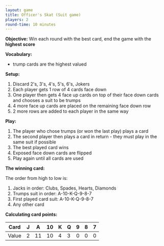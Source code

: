 ```yaml
---
layout: game
title: Officer's Skat (Suit game)
players: 2
round-time: 10 minutes
---
```


<!-- Rules from https://en.wikipedia.org/wiki/Officers%27_Skat -->

**Objective:** Win each round with the best card, end the game with the **highest score**

**Vocabulary:**

- trump cards are the highest valued

**Setup:**

1. Discard 2's, 3's, 4's, 5's, 6's, Jokers
2. Each player gets 1 row of 4 cards face down
3. One player then gets 4 face up cards on top of their face down cards and chooses a suit to be trumps
4. 4 more face up cards are placed on the remaining face down row
5. 2 more rows are added to each player in the same way

**Play:**

1. The player who chose trumps (or won the last play) plays a card
2. The second player then plays a card in return - they must play in the same suit if possible
3. The best played card wins
4. Exposed face down cards are flipped
5. Play again until all cards are used

**The winning card:**

The order from high to low is:

1. Jacks in order: Clubs, Spades, Hearts, Diamonds
2. Trumps suit in order: A-10-K-Q-9-8-7
3. First played card suit: A-10-K-Q-9-8-7
4. Any other card

<!--split-->

**Calculating card points:**

| Card  | J | A  | 10 | K | Q | 9 | 8 | 7 |
|-------|---|----|----|---|---|---|---|---|
| Value | 2 | 11 | 10 | 4 | 3 | 0 | 0 | 0 |

